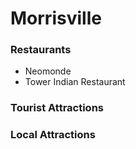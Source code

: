 # Morrisville

### Restaurants
* Neomonde
* Tower Indian Restaurant

### Tourist Attractions

### Local Attractions
